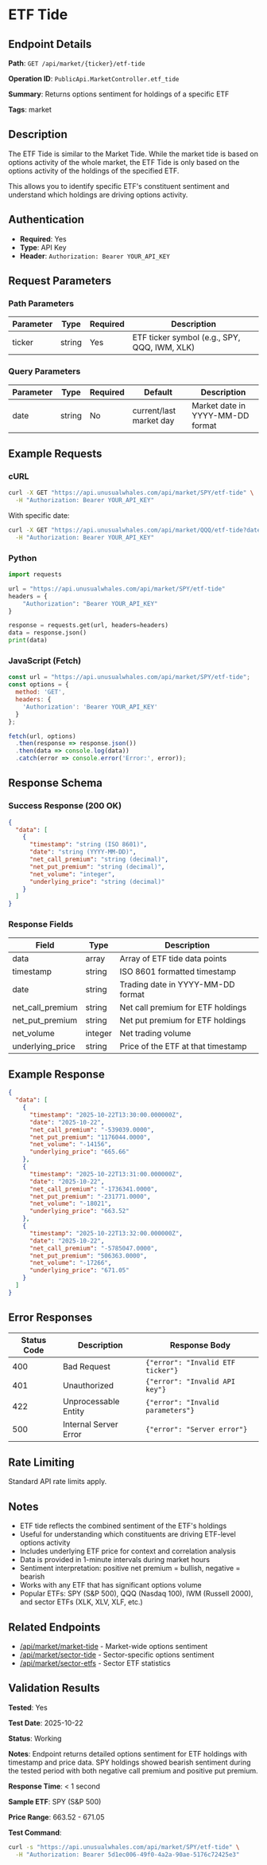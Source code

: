 # ETF Tide

## Endpoint Details

**Path**: `GET /api/market/{ticker}/etf-tide`

**Operation ID**: `PublicApi.MarketController.etf_tide`

**Summary**: Returns options sentiment for holdings of a specific ETF

**Tags**: market

## Description

The ETF Tide is similar to the Market Tide. While the market tide is based on options activity of the whole market, the ETF Tide is only based on the options activity of the holdings of the specified ETF.

This allows you to identify specific ETF's constituent sentiment and understand which holdings are driving options activity.

## Authentication

- **Required**: Yes
- **Type**: API Key
- **Header**: `Authorization: Bearer YOUR_API_KEY`

## Request Parameters

### Path Parameters

| Parameter | Type | Required | Description |
|-----------|------|----------|-------------|
| ticker | string | Yes | ETF ticker symbol (e.g., SPY, QQQ, IWM, XLK) |

### Query Parameters

| Parameter | Type | Required | Default | Description |
|-----------|------|----------|---------|-------------|
| date | string | No | current/last market day | Market date in YYYY-MM-DD format |

## Example Requests

### cURL

```bash
curl -X GET "https://api.unusualwhales.com/api/market/SPY/etf-tide" \
  -H "Authorization: Bearer YOUR_API_KEY"
```

With specific date:
```bash
curl -X GET "https://api.unusualwhales.com/api/market/QQQ/etf-tide?date=2025-10-21" \
  -H "Authorization: Bearer YOUR_API_KEY"
```

### Python

```python
import requests

url = "https://api.unusualwhales.com/api/market/SPY/etf-tide"
headers = {
    "Authorization": "Bearer YOUR_API_KEY"
}

response = requests.get(url, headers=headers)
data = response.json()
print(data)
```

### JavaScript (Fetch)

```javascript
const url = "https://api.unusualwhales.com/api/market/SPY/etf-tide";
const options = {
  method: 'GET',
  headers: {
    'Authorization': 'Bearer YOUR_API_KEY'
  }
};

fetch(url, options)
  .then(response => response.json())
  .then(data => console.log(data))
  .catch(error => console.error('Error:', error));
```

## Response Schema

### Success Response (200 OK)

```json
{
  "data": [
    {
      "timestamp": "string (ISO 8601)",
      "date": "string (YYYY-MM-DD)",
      "net_call_premium": "string (decimal)",
      "net_put_premium": "string (decimal)",
      "net_volume": "integer",
      "underlying_price": "string (decimal)"
    }
  ]
}
```

### Response Fields

| Field | Type | Description |
|-------|------|-------------|
| data | array | Array of ETF tide data points |
| timestamp | string | ISO 8601 formatted timestamp |
| date | string | Trading date in YYYY-MM-DD format |
| net_call_premium | string | Net call premium for ETF holdings |
| net_put_premium | string | Net put premium for ETF holdings |
| net_volume | integer | Net trading volume |
| underlying_price | string | Price of the ETF at that timestamp |

## Example Response

```json
{
  "data": [
    {
      "timestamp": "2025-10-22T13:30:00.000000Z",
      "date": "2025-10-22",
      "net_call_premium": "-539039.0000",
      "net_put_premium": "1176044.0000",
      "net_volume": "-14156",
      "underlying_price": "665.66"
    },
    {
      "timestamp": "2025-10-22T13:31:00.000000Z",
      "date": "2025-10-22",
      "net_call_premium": "-1736341.0000",
      "net_put_premium": "-231771.0000",
      "net_volume": "-18021",
      "underlying_price": "663.52"
    },
    {
      "timestamp": "2025-10-22T13:32:00.000000Z",
      "date": "2025-10-22",
      "net_call_premium": "-5785047.0000",
      "net_put_premium": "506363.0000",
      "net_volume": "-17266",
      "underlying_price": "671.05"
    }
  ]
}
```

## Error Responses

| Status Code | Description | Response Body |
|-------------|-------------|---------------|
| 400 | Bad Request | `{"error": "Invalid ETF ticker"}` |
| 401 | Unauthorized | `{"error": "Invalid API key"}` |
| 422 | Unprocessable Entity | `{"error": "Invalid parameters"}` |
| 500 | Internal Server Error | `{"error": "Server error"}` |

## Rate Limiting

Standard API rate limits apply.

## Notes

- ETF tide reflects the combined sentiment of the ETF's holdings
- Useful for understanding which constituents are driving ETF-level options activity
- Includes underlying ETF price for context and correlation analysis
- Data is provided in 1-minute intervals during market hours
- Sentiment interpretation: positive net premium = bullish, negative = bearish
- Works with any ETF that has significant options volume
- Popular ETFs: SPY (S&P 500), QQQ (Nasdaq 100), IWM (Russell 2000), and sector ETFs (XLK, XLV, XLF, etc.)

## Related Endpoints

- [/api/market/market-tide](./market-tide.md) - Market-wide options sentiment
- [/api/market/sector-tide](./sector-tide.md) - Sector-specific options sentiment
- [/api/market/sector-etfs](./sector-etfs.md) - Sector ETF statistics

## Validation Results

**Tested**: Yes

**Test Date**: 2025-10-22

**Status**: Working

**Notes**: Endpoint returns detailed options sentiment for ETF holdings with timestamp and price data. SPY holdings showed bearish sentiment during the tested period with both negative call premium and positive put premium.

**Response Time**: < 1 second

**Sample ETF**: SPY (S&P 500)

**Price Range**: 663.52 - 671.05

**Test Command**:
```bash
curl -s "https://api.unusualwhales.com/api/market/SPY/etf-tide" \
  -H "Authorization: Bearer 5d1ec006-49f0-4a2a-90ae-5176c72425e3"
```
